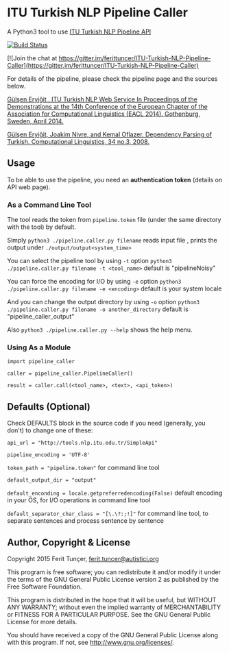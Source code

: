 # ITU Turkish NLP Pipeline Caller
 A Python3 tool to use [ITU Turkish NLP Pipeline API](http://tools.nlp.itu.edu.tr/)
 
[![Build Status](https://travis-ci.org/ferittuncer/ITU-Turkish-NLP-Pipeline-Caller.svg?branch=master)](https://travis-ci.org/ferittuncer/ITU-Turkish-NLP-Pipeline-Caller)

[![Join the chat at https://gitter.im/ferittuncer/ITU-Turkish-NLP-Pipeline-Caller](https://gitter.im/ferittuncer/ITU-Turkish-NLP-Pipeline-Caller)

For details of the pipeline, please check the pipeline page and the sources below.

[Gülşen Eryiğit . ITU Turkish NLP Web Service
In Proceedings of the Demonstrations at the 14th Conference
of the European Chapter of the Association for Computational Linguistics
(EACL 2014). Gothenburg, Sweden, April 2014.](http://web.itu.edu.tr/gulsenc/papers/itunlp.pdf)

[Gülşen Eryiğit, Joakim Nivre, and Kemal Oflazer. Dependency Parsing
of Turkish. Computational Linguistics, 34 no.3, 2008. ](http://www.mitpressjournals.org/doi/pdf/10.1162/coli.2008.07-017-R1-06-83)

## Usage
To be able to use the pipeline, you need an **authentication token** (details on API web page).

### As a Command Line Tool
The tool reads the token from `pipeline.token` file (under the same directory with the tool) by default.

Simply
`python3 ./pipeline.caller.py filename`
reads input file <filename>, prints the output under `./output/output<system_time>`

You can select the pipeline tool by using `-t` option
`python3 ./pipeline.caller.py filename -t <tool_name>`
default is "pipelineNoisy"

You can force the encoding for I/O by using `-e` option
`python3 ./pipeline.caller.py filename -e <encoding>`
default is your system locale

And you can change the output directory by using `-o` option
`python3 ./pipeline.caller.py filename -o another_directory`
default is "pipeline_caller_output"

Also `python3 ./pipeline.caller.py --help` shows the help menu.
### Using As a Module

`import pipeline_caller`

`caller = pipeline_caller.PipelineCaller()`

`result = caller.call(<tool_name>, <text>, <api_token>)`

##  Defaults (Optional)

Check DEFAULTS block in the source code if you need (generally, you don't) to change one of these:

`api_url = "http://tools.nlp.itu.edu.tr/SimpleApi"` 

`pipeline_encoding = 'UTF-8'`

`token_path = "pipeline.token"` for command line tool

`default_output_dir = "output"`

`default_enconding = locale.getpreferredencoding(False)` default encoding in your OS, for I/O operations in command line tool

`default_separator_char_class = "[\.\?:;!]"` for command line tool, to separate sentences and process sentence by sentence

## Author, Copyright & License

Copyright 2015 Ferit Tunçer, <ferit.tuncer@autistici.org>

This program is free software; you can redistribute it and/or
modify it under the terms of the GNU General Public License version 2
as published by the Free Software Foundation.

This program is distributed in the hope that it will be useful,
but WITHOUT ANY WARRANTY; without even the implied warranty of
MERCHANTABILITY or FITNESS FOR A PARTICULAR PURPOSE.  See the
GNU General Public License for more details.

You should have received a copy of the GNU General Public License
along with this program.  If not, see <http://www.gnu.org/licenses/>.
